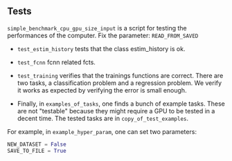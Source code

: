 ## Tests

`simple_benchmark_cpu_gpu_size_input` is a script for testing the performances of the computer. Fix the
parameter: `READ_FROM_SAVED`

* `test_estim_history` tests that the class estim_history is ok.

* `test_fcnn` fcnn related fcts.

* `test_training` verifies that the trainings functions are correct. There are two tasks, a classification problem and a
  regression problem. We verify it works as expected by verifying the error is small enough.

* Finally, in `examples_of_tasks`, one finds a bunch of example tasks. These are not "testable" because they might
  require a GPU to be tested in a decent time. The tested tasks are in `copy_of_test_examples`.

For example, in `example_hyper_param`, one can set two parameters:

```python
NEW_DATASET = False
SAVE_TO_FILE = True
```
